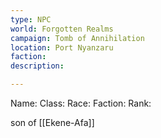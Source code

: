 ```yaml
---
type: NPC
world: Forgotten Realms
campaign: Tomb of Annihilation
location: Port Nyanzaru
faction: 
description: 

---
```




Name: 
Class: 
Race: 
Faction: 
Rank: 


son of [[Ekene-Afa]]